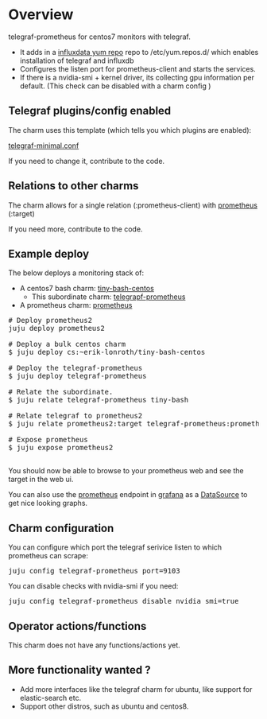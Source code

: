 # Overview

telegraf-prometheus for centos7 monitors with telegraf.

* It adds in a [influxdata yum repo] repo to /etc/yum.repos.d/ which enables installation of telegraf and influxdb
* Configures the listen port for prometheus-client and starts the services.
* If there is a nvidia-smi + kernel driver, its collecting gpu information per default. 
(This check can be disabled with a charm config )

## Telegraf plugins/config enabled
The charm uses this template (which tells you which plugins are enabled):

[telegraf-minimal.conf]

If you need to change it, contribute to the code.

## Relations to other charms
The charm allows for a single relation (:prometheus-client) with [prometheus]  (:target)

If you need more, contribute to the code.

## Example deploy

The below deploys a monitoring stack of:
 
* A centos7 bash charm: [tiny-bash-centos]
    * This subordinate charm: [telegrapf-prometheus]
* A prometheus charm: [prometheus]

<pre>
# Deploy prometheus2
juju deploy prometheus2

# Deploy a bulk centos charm
$ juju deploy cs:~erik-lonroth/tiny-bash-centos

# Deploy the telegraf-prometheus
$ juju deploy telegraf-prometheus

# Relate the subordinate.
$ juju relate telegraf-prometheus tiny-bash

# Relate telegraf to prometheus2
$ juju relate prometheus2:target telegraf-prometheus:prometheus-client

# Expose prometheus
$ juju expose prometheus2

</pre>

You should now be able to browse to your prometheus web and see the target in the web ui.

You can also use the [prometheus] endpoint in [grafana] as a [DataSource] to get nice looking graphs.

## Charm configuration
You can configure which port the telegraf serivice listen to which prometheus can scrape:
<pre>
juju config telegraf-prometheus port=9103
</pre>

You can disable checks with nvidia-smi if you need:
<pre>
juju config telegraf-prometheus disable_nvidia_smi=true
</pre>

## Operator actions/functions
This charm does not have any functions/actions yet.

## More functionality wanted ?
* Add more interfaces like the telegraf charm for ubuntu, like support for elastic-search etc.
* Support other distros, such as ubuntu and centos8.

[influxdata yum repo]: https://repos.influxdata.com/rhel/7/x86_64/stable/
[grafana]: https://jaas.ai/grafana
[DataSource]: https://grafana.com/docs/grafana/latest/features/datasources/
[prometheus]: https://jaas.ai/prometheus2
[telegrapf-prometheus]: https://jaas.ai/telegraf-prometheus
[tiny-bash-centos]: https://jaas.ai/u/erik-lonroth/tiny-bash-centos
[interface: http]: https://github.com/juju-solutions/interface-http
[telegraf-minimal.conf]: https://github.com/erik78se/telegraf-prometheus/blob/master/templates/telegraf-minimal.conf
